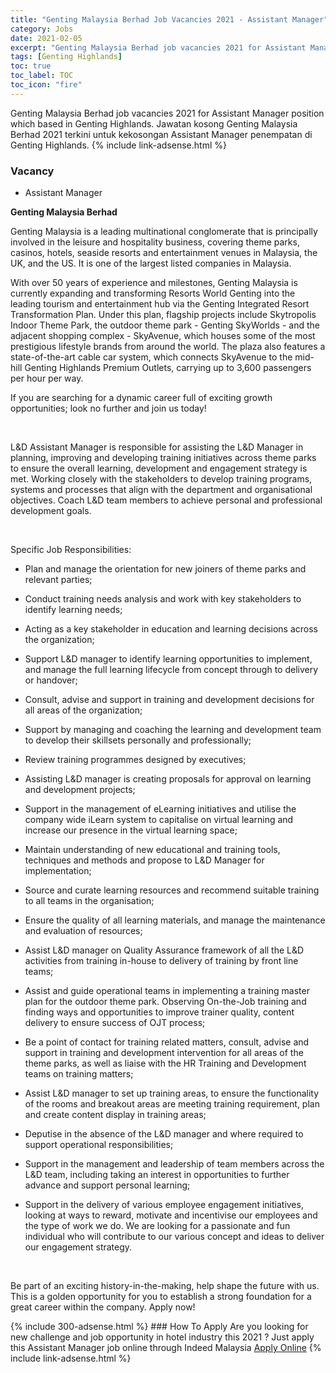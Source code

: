 ```yaml
---
title: "Genting Malaysia Berhad Job Vacancies 2021 - Assistant Manager" 
category: Jobs 
date: 2021-02-05 
excerpt: "Genting Malaysia Berhad job vacancies 2021 for Assistant Manager position which based in Genting Highlands. Jawatan kosong Genting Malaysia Berhad 2021 terkini untuk kekosongan Assistant Manager penempatan di Genting Highlands" 
tags: [Genting Highlands] 
toc: true 
toc_label: TOC 
toc_icon: "fire" 
--- 
```


Genting Malaysia Berhad job vacancies 2021 for Assistant Manager position which based in Genting Highlands. Jawatan kosong Genting Malaysia Berhad 2021 terkini untuk kekosongan Assistant Manager penempatan di Genting Highlands. 
{% include link-adsense.html %} 
### Vacancy 
- Assistant Manager 
<div><div><p><b>Genting Malaysia Berhad
</b></p><p>Genting Malaysia is a leading multinational conglomerate that is principally involved in the leisure and hospitality business, covering theme parks, casinos, hotels, seaside resorts and entertainment venues in Malaysia, the UK, and the US. It is one of the largest listed companies in Malaysia.</p>
<p>With over 50 years of experience and milestones, Genting Malaysia is currently expanding and transforming Resorts World Genting into the leading tourism and entertainment hub via the Genting Integrated Resort Transformation Plan. Under this plan, flagship projects include Skytropolis Indoor Theme Park, the outdoor theme park - Genting SkyWorlds - and the adjacent shopping complex - SkyAvenue, which houses some of the most prestigious lifestyle brands from around the world. The plaza also features a state-of-the-art cable car system, which connects SkyAvenue to the mid-hill Genting Highlands Premium Outlets, carrying up to 3,600 passengers per hour per way.</p>
<p>If you are searching for a dynamic career full of exciting growth opportunities; look no further and join us today!</p><br>
<p></p>
<p>L&amp;D Assistant Manager is responsible for assisting the L&amp;D Manager in planning, improving and developing training initiatives across theme parks to ensure the overall learning, development and engagement strategy is met. Working closely with the stakeholders to develop training programs, systems and processes that align with the department and organisational objectives. Coach L&amp;D team members to achieve personal and professional development goals.</p><br>
<p></p>
<p>Specific Job Responsibilities:</p>
<ul><li>Plan and manage the orientation for new joiners of theme parks and relevant parties;</li></ul>
<ul><li>Conduct training needs analysis and work with key stakeholders to identify learning needs;</li></ul>
<ul><li>Acting as a key stakeholder in education and learning decisions across the organization;</li></ul>
<ul><li>Support L&amp;D manager to identify learning opportunities to implement, and manage the full learning lifecycle from concept through to delivery or handover;</li></ul>
<ul><li>Consult, advise and support in training and development decisions for all areas of the organization;</li></ul>
<ul><li>Support by managing and coaching the learning and development team to develop their skillsets personally and professionally;</li></ul>
<ul><li>Review training programmes designed by executives;</li></ul>
<ul><li>Assisting L&amp;D manager is creating proposals for approval on learning and development projects;</li></ul>
<ul><li>Support in the management of eLearning initiatives and utilise the company wide iLearn system to capitalise on virtual learning and increase our presence in the virtual learning space;</li></ul>
<ul><li>Maintain understanding of new educational and training tools, techniques and methods and propose to L&amp;D Manager for implementation;</li></ul>
<ul><li>Source and curate learning resources and recommend suitable training to all teams in the organisation;</li></ul>
<ul><li>Ensure the quality of all learning materials, and manage the maintenance and evaluation of resources;</li></ul>
<ul><li>Assist L&amp;D manager on Quality Assurance framework of all the L&amp;D activities from training in-house to delivery of training by front line teams;</li></ul>
<ul><li>Assist and guide operational teams in implementing a training master plan for the outdoor theme park. Observing On-the-Job training and finding ways and opportunities to improve trainer quality, content delivery to ensure success of OJT process;</li></ul>
<ul><li>Be a point of contact for training related matters, consult, advise and support in training and development intervention for all areas of the theme parks, as well as liaise with the HR Training and Development teams on training matters;</li></ul>
<ul><li>Assist L&amp;D manager to set up training areas, to ensure the functionality of the rooms and breakout areas are meeting training requirement, plan and create content display in training areas;</li></ul>
<ul><li>Deputise in the absence of the L&amp;D manager and where required to support operational responsibilities;</li></ul>
<ul><li>Support in the management and leadership of team members across the L&amp;D team, including taking an interest in opportunities to further advance and support personal learning;</li></ul>
<ul><li>Support in the delivery of various employee engagement initiatives, looking at ways to reward, motivate and incentivise our employees and the type of work we do. We are looking for a passionate and fun individual who will contribute to our various concept and ideas to deliver our engagement strategy.</li></ul><br>
<p></p>
<p>Be part of an exciting history-in-the-making, help shape the future with us. This is a golden opportunity for you to establish a strong foundation for a great career within the company. Apply now!</p></div></div> 
{% include 300-adsense.html %} 
### How To Apply 
Are you looking for new challenge and job opportunity in hotel industry this 2021 ?
Just apply this Assistant Manager job online through Indeed Malaysia 
<a href="https://malaysia.indeed.com/viewjob?jk=591ba06ecd8d73d8" class="btn btn--info" target="_blank" rel="nofollow noopenner">Apply Online</a> 
{% include link-adsense.html %} 